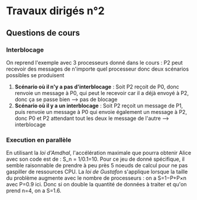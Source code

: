 # Travaux dirigés n°2

## Questions de cours

### Interblocage
On reprend l'exemple avec 3 processeurs donné dans le cours : P2 peut recevoir des messages de n'importe quel processeur donc deux scénarios possibles se produisent
1. **Scénario où il n'y a pas d'interblocage** : Soit P2 reçoit de P0, donc renvoie un message à P0, qui peut le recevoir car il a déjà envoyé à P2, donc ça se passe bien --> pas de blocage
2. **Scénario où il y a un interblocage** : Soit P2 reçoit un message de P1, puis renvoie un message à P0 qui envoie également un message à P2, donc P0 et P2 attendant tout les deux le message de l'autre --> interblocage

### Execution en parallèle
En utilisant la *loi d'Amdhal*, l'accélération maximale que pourra obtenir Alice avec son code est de : S_n = 1/0.1=10.
Pour ce jeu de donné spécifique, il semble raisonnable de prendre à peu près 5 noeuds de calcul pour ne pas gaspiller de ressources CPU.
La *loi de Gustafon* s'applique lorsque la taille du problème augmente avec le nombre de processeurs : on a S=1−P+P×n avec P=0.9 ici.
Donc si on double la quantité de données à traiter et qu'on prend n=4, on a S=1.6.
